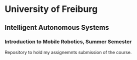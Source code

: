 # University of Freiburg
## Intelligent Autonomous Systems
### Introduction to Mobile Robotics, Summer Semester
Repository to hold my assignemnts submission of the course.
